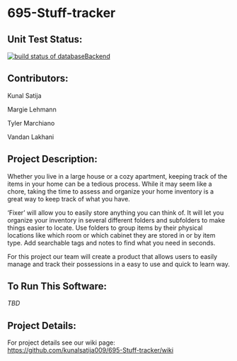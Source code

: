 # 695-Stuff-tracker

## Unit Test Status:
[![build status of databaseBackend](https://app.travis-ci.com/kunalsatija009/695-Stuff-tracker.svg?branch=databaseBackend)](https://app.travis-ci.com/kunalsatija009/695-Stuff-tracker)

## Contributors:

Kunal Satija

Margie Lehmann

Tyler Marchiano

Vandan Lakhani

## Project Description:
Whether you live in a large house or a cozy apartment, keeping track of the items in your home can be a tedious process. While it may seem like a chore, taking the time to assess and organize your home inventory is a great way to keep track of what you have.

‘Fixer’ will allow you to easily store anything you can think of. It will let you organize your inventory in several different folders and subfolders to make things easier to locate. Use folders to group items by their physical locations like which room or which cabinet they are stored in or by item type. Add searchable tags and notes to find what you need in seconds.

For this project our team will create a product that allows users to easily manage and track their possessions in a easy to use and quick to learn way.

## To Run This Software:
_TBD_

## Project Details:
For project details see our wiki page: https://github.com/kunalsatija009/695-Stuff-tracker/wiki
